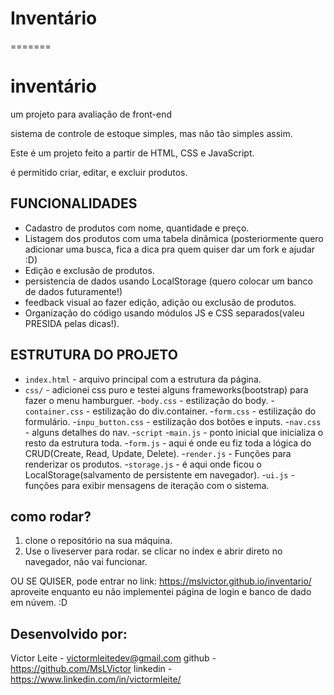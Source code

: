 # Inventário
=======
# inventário
um projeto para avaliação de front-end

sistema de controle de estoque simples, mas não tão simples assim.

Este é um projeto feito a partir de HTML, CSS e JavaScript.

é permitido criar, editar, e excluir produtos.

## FUNCIONALIDADES
- Cadastro de produtos com nome, quantidade e preço.
- Listagem dos produtos com uma tabela dinâmica (posteriormente quero adicionar uma busca, fica a dica pra quem quiser dar um fork e ajudar :D)
- Edição e exclusão de produtos.
- persistencia de dados usando LocalStorage (quero colocar um banco de dados futuramente!)
- feedback visual ao fazer edição, adição ou exclusão de produtos.
- Organização do código usando módulos JS e CSS separados(valeu PRESIDA pelas dicas!).

## ESTRUTURA DO PROJETO
- `index.html` - arquivo principal com a estrutura da página.
- `css/` - adicionei css puro e testei alguns frameworks(bootstrap) para fazer o menu hamburguer.
    -`body.css` - estilização do body.
    -`container.css` - estilização do div.container.
    -`form.css` - estilização do formulário.
    -`inpu_button.css` - estilização dos botões e inputs.
    -`nav.css` - alguns detalhes do nav.
-`script`
    -`main.js` - ponto inicial que inicializa o resto da estrutura toda.
    -`form.js` - aqui é onde eu fiz toda a lógica do CRUD(Create, Read, Update, Delete).
    -`render.js` - Funções para renderizar os produtos.
    -`storage.js` - é aqui onde ficou o LocalStorage(salvamento de persistente em navegador).
    -`ui.js` - funções para exibir mensagens de iteração com o sistema.

## como rodar?
1. clone o repositório na sua máquina.
2. Use o liveserver para rodar. se clicar no index e abrir direto no navegador, não vai funcionar.

OU SE QUISER, pode entrar no link: https://mslvictor.github.io/inventario/ aproveite enquanto eu não implementei página de login e banco de dado em núvem. :D

## Desenvolvido por: 
Victor Leite - victormleitedev@gmail.com
github       - https://github.com/MsLVictor
linkedin     - https://www.linkedin.com/in/victormleite/

